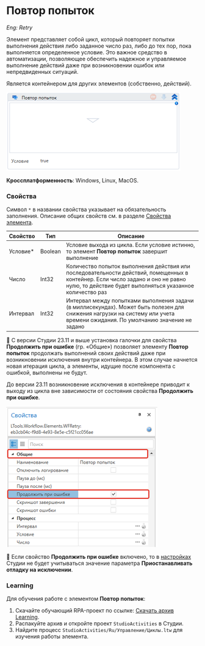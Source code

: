 # Повтор попыток

*Eng: Retry*

Элемент представляет собой цикл, который повторяет попытки выполнения действия либо заданное число раз, либо до тех пор, пока выполняется определенное условие. Это важное средство в автоматизации, позволяющее обеспечить надежное и управляемое выполнение действий даже при возникновении ошибок или непредвиденных ситуаций. 

Является контейнером для других элементов (собственно, действий).

![](<../../../.gitbook/assets/image (161).png>)

**Кроссплатформенность**: Windows, Linux, MacOS.

### Свойства

Символ `*` в названии свойства указывает на обязательность заполнения. Описание общих свойств см. в разделе [Свойства элемента](https://docs.primo-rpa.ru/primo-rpa/primo-studio/process/elements#svoistva-elementa).

| Свойство  | Тип     | Описание                      |
| --------- | ------- | ----------------------------- |
| Условие\* | Boolean | Условие выхода из цикла. Если условие истинно, то элемент **Повтор попыток** завершит выполнение     |
| Число     | Int32   | Количество попыток выполнения действия или последовательности действий, помещенных в контейнер. Если число задано и оно не равно нулю, то действие будет выполняться указанное количество раз |
| Интервал  | Int32   | Интервал между попытками выполнения задачи (в миллисекундах). Может быть полезен для снижения нагрузки на систему или учета времени ожидания. По умолчанию значение не задано |


:small_blue_diamond: С версии Студии 23.11 и выше установка галочки для свойства **Продолжить при ошибке** (гр. «Общие») позволяет элементу **Повтор попыток** продолжать выполнений своих действий даже при возникновении исключения внутри контейнера. В этом случае начнется новая итерация цикла, а элементы, идущие после компонента с ошибкой, выполнены не будут.

До версии 23.11 возникновение исключения в контейнере приводит к выходу из цикла вне зависимости от состояния свойства **Продолжить при ошибке**.

![](<../../../.gitbook/assets1/continue-on-error-in-retry-item.png>)

:small_orange_diamond: Если свойство **Продолжить при ошибке** включено, то в [настройках](https://docs.primo-rpa.ru/primo-rpa/primo-studio/settings#otladchik) Студии не будет учитываться значение параметра **Приостанавливать отладку на исключении**.


###  Learning

Для обучения работе с элементом **Повтор попыток**:

1. Скачайте обучающий RPA-проект по ссылке: [Скачать архив Learning](https://github.com/PrimoRPA/Learning/archive/refs/heads/master.zip).
2. Распакуйте архив и откройте проект `StudioActivities` в Студии.
3. Найдите процесс `StudioActivities/Ru/Управление/Циклы.ltw` для изучения работы элемента.


